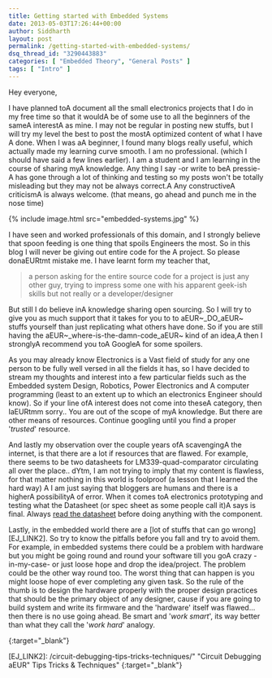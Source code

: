 ```yaml
---
title: Getting started with Embedded Systems
date: 2013-05-03T17:26:44+00:00
author: Siddharth
layout: post
permalink: /getting-started-with-embedded-systems/
dsq_thread_id: "3290443883"
categories: [ "Embedded Theory", "General Posts" ]
tags: [ "Intro" ]
---
```


Hey everyone,

I have planned toA document all the small electronics projects that I do in my free time so that it wouldA be of some use to all the beginners of the sameA interestA as mine. I may not be regular in posting new stuffs, but I will try my level the best to post the mostA optimized content of what I have A done. When I was aA beginner, I found many blogs really useful, which actually made my learning curve smooth. I am no professional. (which I should have said a few lines earlier). I am a student and I am learning in the course of sharing myA knowledge. Any thing I say -or write to beA pressie- A has gone through a lot of thinking and testing so my posts won't be totally misleading but they may not be always correct.A Any constructiveA criticismA is always welcome. (that means, go ahead and punch me in the nose time)

{% include image.html src="embedded-systems.jpg" %}

I have seen and worked professionals of this domain, and I strongly believe that spoon feeding is one thing that spoils Engineers the most. So in this blog I will never be giving out entire code for the A project. So please donaEURtmt mistake me. I have learnt form my teacher that,

> a person asking for the entire source code for a project is just any other guy, trying to impress some one with his apparent geek-ish skills but not really or a developer/designer

But still I do believe inA knowledge sharing open sourcing. So I will try to give you as much support that it takes for you to to aEUR~_DO_aEUR~ stuffs yourself than just replicating what others have done. So if you are still having the aEUR~_where-is-the-damn-code_aEUR~ kind of an idea,A then I stronglyA recommend you toA GoogleA for some spoilers.

As you may already know Electronics is a Vast field of study for any one person to be fully well versed in all the fields it has, so I have decided to stream my thoughts and interest into a few particular fields such as the Embedded system Design, Robotics, Power Electronics and A computer programming (least to an extent up to which an electronics Engineer should know). So if your line ofA interest does not come into theseA category, then IaEURtmm sorry.. You are out of the scope of myA knowledge. But there are other means of resources. Continue googling until you find a proper '_trusted_' resource.

And lastly my observation over the couple years ofA scavengingA the internet, is that there are a lot if resources that are flawed. For example, there seems to be two datasheets for LM339-quad-comparator circulating all over the place.. dYtm, I am not trying to imply that my content is flawless, for that matter nothing in this world is foolproof (a lesson that I learned the hard way) A I am just saying that bloggers are humans and there is a higherA possibilityA of error. When it comes toA electronics prototyping and testing what the Datasheet (or spec sheet as some people call it)A says is final. Always [read the datasheet][EJ_LINK1] before doing anything with the component.

Lastly, in the embedded world there are a [lot of stuffs that can go wrong][EJ_LINK2]. So try to know the pitfalls before you fall and try to avoid them. For example, in embedded systems there could be a problem with hardware but you might be going round and round your software till you goA crazy -in-my-case- or just loose hope and drop the idea/project. The problem could be the other way round too. The worst thing that can happen is you might loose hope of ever completing any given task. So the rule of the thumb is to design the hardware properly with the proper design practices that should be the primary object of any designer, cause if you are going to build system and write its firmware and the 'hardware' itself was flawed... then there is no use going ahead. Be smart and '_work smart_', its way better than what they call the '_work hard_' analogy.

[EJ_LINK1]: /are-you-reading-the-datasheet/ "Are you reading the datasheet? What to look for and how to find them!" 
{:target="_blank"}

[EJ_LINK2]: /circuit-debugging-tips-tricks-techniques/" "Circuit Debugging aEUR" Tips Tricks & Techniques"
{:target="_blank"}

